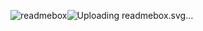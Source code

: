 ![readmebox](https://github.com/rodnemeja/rodnemeja/assets/74493197/30bc3a5a-a7ce-4ee7-a52e-7bdf3decb8b8)![Uploading readmebox.svg…]()
